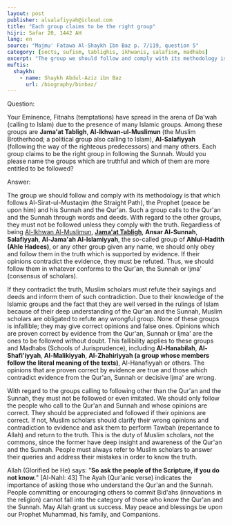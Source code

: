 ```yaml
---
layout: post
publisher: alsalafiyyah@icloud.com
title: "Each group claims to be the right group"
hijri: Safar 20, 1442 AH
lang: en
source: "Majmu' Fatawa Al-Shaykh Ibn Baz p. 7/119, question 5"
category: [sects, sufism, tablighis, ikhwanis, salafism, madhabs]
excerpt: "The group we should follow and comply with its methodology is that which follows Al-Sirat-ul-Mustaqim (the Straight Path), the Prophet (peace be upon him) and his Sunnah and the Qur'an."
muftis:
  shaykh: 
    - name: Shaykh Abdul-Aziz ibn Baz
      url: /biography/binbaz/
---
```


Question:

Your Eminence, Fitnahs (temptations) have spread in the arena of Da'wah (calling to Islam) due to the presence of many Islamic groups. Among these groups are **Jama'at Tabligh**, **Al-Ikhwan-ul-Muslimun** (the Muslim Brotherhood; a political group also calling to Islam), **Al-Salafiyyah** (following the way of the righteous predecessors) and many others. Each group claims to be the right group in following the Sunnah. Would you please name the groups which are truthful and which of them are more entitled to be followed? 

Answer: 

The group we should follow and comply with its methodology is that which follows Al-Sirat-ul-Mustaqim (the Straight Path), the Prophet (peace be upon him) and his Sunnah and the Qur'an. Such a group calls to the Qur'an and the Sunnah through words and deeds. With regard to the other groups, they must not be followed unless they comply with the truth. Regardless of being [Al-Ikhwan Al-Muslimun](/sects/), [**Jama'at Tabligh**](/sufism/), **Ansar Al-Sunnah**, **Salafiyyah**, **Al-Jama'ah Al-Islamiyyah**, the so-called group of **Ahlul-Hadith (Ahle Hadees)**, or any other group given any name, we should only obey and follow them in the truth which is supported by evidence. If their opinions contradict the evidence, they must be refuted. Thus, we should follow them in whatever conforms to the Qur'an, the Sunnah or Ijma' (consensus of scholars).

If they contradict the truth, Muslim scholars must refute their sayings and deeds and inform them of such contradiction. Due to their knowledge of the Islamic groups and the fact that they are well versed in the rulings of Islam because of their deep understanding of the Qur'an and the Sunnah, Muslim scholars are obligated to refute any wrongful group. None of these groups is infallible; they may give correct opinions and false ones. Opinions which are proven correct by evidence from the Qur'an, Sunnah or Ijma' are the ones to be followed without doubt. This fallibility applies to these groups and Madhabs (Schools of Jurisprudence), including **Al-Hanabilah**, **Al-Shafi'iyyah**, **Al-Malikiyyah**, **Al-Zhahiriyyah (a group whose members follow the literal meaning of the texts)**, Al-Hanafiyyah or others. The opinions that are proven correct by evidence are true and those which contradict evidence from the Qur'an, Sunnah or decisive Ijma' are wrong. 

With regard to the groups calling to following other than the Qur'an and the Sunnah, they must not be followed or even imitated. We should only follow the people who call to the Qur'an and Sunnah and whose opinions are correct. They should be appreciated and followed if their opinions are correct. If not, Muslim scholars should clarify their wrong opinions and contradiction to evidence and ask them to perform Tawbah (repentance to Allah) and return to the truth. This is the duty of Muslim scholars, not the commons, since the former have deep insight and awareness of the Qur'an and the Sunnah. People must always refer to Muslim scholars to answer their queries and address their mistakes in order to know the truth.

Allah (Glorified be He) says: "**So ask the people of the Scripture, if you do not know.**" [Al-Nahl: 43] The Ayah (Qur'anic verse) indicates the importance of asking those who understand the Qur'an and the Sunnah. People committing or encouraging others to commit Bid'ahs (innovations in the religion) cannot fall into the category of those who know the Qur'an and the Sunnah. May Allah grant us success. May peace and blessings be upon our Prophet Muhammad, his family, and Companions. 
